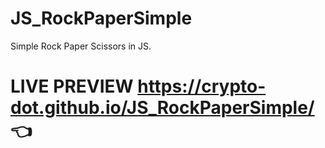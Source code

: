 # JS_RockPaperSimple
Simple Rock Paper Scissors in JS.

# LIVE PREVIEW https://crypto-dot.github.io/JS_RockPaperSimple/ 👈
